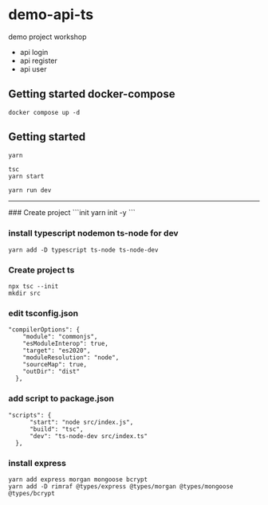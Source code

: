 # demo-api-ts
demo project workshop 
- api login
- api register
- api user

## Getting started docker-compose
```docker
docker compose up -d
```

## Getting started
```sh
yarn 
```

```run 
tsc
yarn start
```

```dev 
yarn run dev
```
<hr/>
### Create project 
```init
yarn init -y
```

### install typescript nodemon ts-node for dev
```ts-node
yarn add -D typescript ts-node ts-node-dev 
```
### Create project ts
```
npx tsc --init
mkdir src
```


### edit tsconfig.json
```
"compilerOptions": {
    "module": "commonjs",
    "esModuleInterop": true,
    "target": "es2020",
    "moduleResolution": "node",
    "sourceMap": true,
    "outDir": "dist"
  },
  ```

### add script to package.json
  ```
  "scripts": {
        "start": "node src/index.js",
        "build": "tsc",
        "dev": "ts-node-dev src/index.ts"
    },
  ```

### install express
```
yarn add express morgan mongoose bcrypt
yarn add -D rimraf @types/express @types/morgan @types/mongoose @types/bcrypt
```

